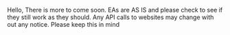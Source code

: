 Hello, There is more to come soon. EAs are AS IS and please check to see if they still work as they should. Any API calls to websites may change with out any notice. Please keep this in mind

